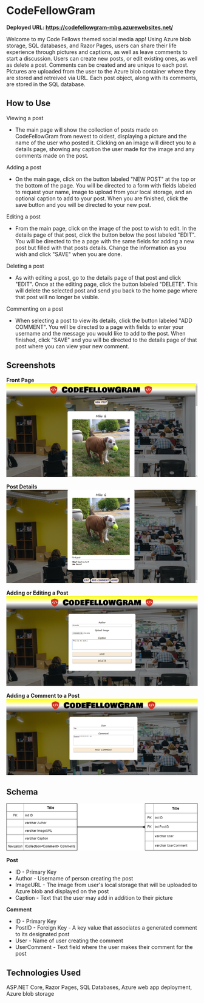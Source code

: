 # CodeFellowGram

**Deployed URL: https://codefellowgram-mbg.azurewebsites.net/**

Welcome to my Code Fellows themed social media app! Using Azure blob storage, SQL databases, and Razor Pages, users can share their life experience through pictures and captions, as well as leave comments to start a discussion. Users can create new posts, or edit existing ones, as well as delete a post. Comments can be created and are unique to each post. Pictures are uploaded from the user to the Azure blob container where they are stored and retreived via URL. Each post object, along with its comments, are stored in the SQL database. 

## How to Use
Viewing a post
* The main page will show the collection of posts made on CodeFellowGram from newest to oldest, displaying a picture and the name of the user who posted it. Clicking on an image will direct you to a details page, showing any caption the user made for the image and any comments made on the post.

Adding a post
* On the main page, click on the button labeled "NEW POST" at the top or the bottom of the page. You will be directed to a form with fields labeled to request your name, image to upload from your local storage, and an optional caption to add to your post. When you are finished, click the save button and you will be directed to your new post.

Editing a post
* From the main page, click on the image of the post to wish to edit. In the details page of that post, click the button below the post labeled "EDIT". You will be directed to the a page with the same fields for adding a new post but filled with that posts details. Change the information as you wish and click "SAVE" when you are done.

Deleting a post
* As with editing a post, go to the details page of that post and click "EDIT". Once at the editing page, click the button labeled "DELETE". This will delete the selected post and send you back to the home page where that post will no longer be visible.

Commenting on a post
* When selecting a post to view its details, click the button labeled "ADD COMMENT". You will be directed to a page with fields to enter your username and the message you would like to add to the post. When finished, click "SAVE" and you will be directed to the details page of that post where you can view your new comment. 

## Screenshots
**Front Page**
![front page](https://github.com/mbgoseco/CodeFellowGram/blob/master/Assets/FrontPage.PNG)

**Post Details**
![details](https://github.com/mbgoseco/CodeFellowGram/blob/master/Assets/Details.PNG)

**Adding or Editing a Post**
![add or edit post](https://github.com/mbgoseco/CodeFellowGram/blob/master/Assets/AddOrEdit.PNG)

**Adding a Comment to a Post**
![adding comment](https://github.com/mbgoseco/CodeFellowGram/blob/master/Assets/Comment.PNG)

## Schema
![Database Schema](https://github.com/mbgoseco/CodeFellowGram/blob/master/Assets/CodeFellowGram.png)

**Post**
* ID - Primary Key
* Author - Username of person creating the post
* ImageURL - The image from user's local storage that will be uploaded to Azure blob and displayed on the post
* Caption - Text that the user may add in addition to their picture

**Comment**
* ID - Primary Key
* PostID - Foreign Key - A key value that associates a generated comment to its designated post
* User - Name of user creating the comment
* UserComment - Text field where the user makes their comment for the post

## Technologies Used
ASP.NET Core, Razor Pages, SQL Databases, Azure web app deployment, Azure blob storage
